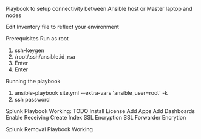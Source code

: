 Playbook to setup connectivity between Ansible host or Master laptop and nodes

Edit Inventory file to reflect your environment

Prerequisites 
Run as root
1.	ssh-keygen
2.	/root/.ssh/ansible.id_rsa
3.	Enter
4.	Enter

Running the playbook
1.	ansible-playbook site.yml --extra-vars 'ansible_user=root' -k
2.	ssh password

Splunk Playbook Working:
TODO
Install License
Add Apps
Add Dashboards
Enable Receiving
Create Index
SSL Encryption
SSL Forwarder Encrytion

Splunk Removal Playbook Working
